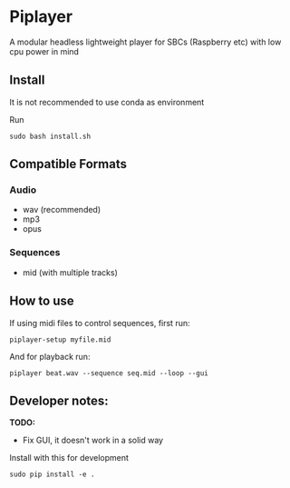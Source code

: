 # Piplayer
A modular headless lightweight player for SBCs (Raspberry etc) with low cpu power in mind


## Install

It is not recommended to use conda as environment

Run
```
sudo bash install.sh
```

## Compatible Formats

### Audio

- wav (recommended)
- mp3
- opus

### Sequences

- mid (with multiple tracks)


## How to use

If using midi files to control sequences, first run:

```
piplayer-setup myfile.mid
```

And for playback run:

```
piplayer beat.wav --sequence seq.mid --loop --gui
```

## Developer notes:

**TODO:**
- Fix GUI, it doesn't work in a solid way

Install with this for development
```
sudo pip install -e .
```